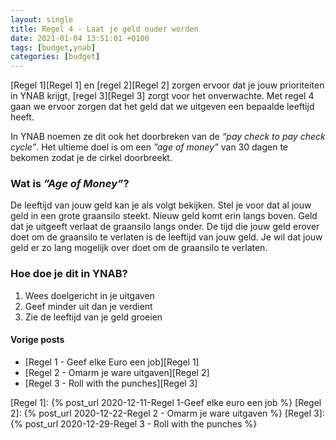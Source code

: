 ```yaml
---
layout: single
title: Regel 4 - Laat je geld ouder worden
date: 2021-01-04 13:51:01 +0100
tags: [budget,ynab]
categories: [budget]
---
```

[Regel 1][Regel 1] en [regel 2][Regel 2] zorgen ervoor dat je jouw prioriteiten in YNAB krijgt, [regel 3][Regel 3] zorgt voor het onverwachte. Met regel 4 gaan we ervoor zorgen dat het geld dat we uitgeven een bepaalde leeftijd heeft.
<!--more-->
In YNAB noemen ze dit ook het doorbreken van de *“pay check to pay check cycle”*. Het ultieme doel is om een *”age of money”* van 30 dagen te bekomen zodat je de cirkel doorbreekt. 

### Wat is *”Age of Money”*?

De leeftijd van jouw geld kan je als volgt bekijken. Stel je voor dat al jouw geld in een grote graansilo steekt. Nieuw geld komt erin langs boven. Geld dat je uitgeeft verlaat de graansilo langs onder. De tijd die jouw geld erover doet om de graansilo te verlaten is de leeftijd van jouw geld.
Je wil dat jouw geld er zo lang mogelijk over doet om de graansilo te verlaten.

### Hoe doe je dit in YNAB?

1. Wees doelgericht in je uitgaven
2. Geef minder uit dan je verdient
3. Zie de leeftijd van je geld groeien

#### Vorige posts
* [Regel 1 - Geef elke Euro een job][Regel 1]
* [Regel 2 - Omarm je ware uitgaven][Regel 2]
* [Regel 3 - Roll with the punches][Regel 3]

[Regel 1]: {% post_url 2020-12-11-Regel 1-Geef elke euro een job %}
[Regel 2]: {% post_url 2020-12-22-Regel 2 - Omarm je ware uitgaven %}
[Regel 3]: {% post_url 2020-12-29-Regel 3 - Roll with the punches %}
